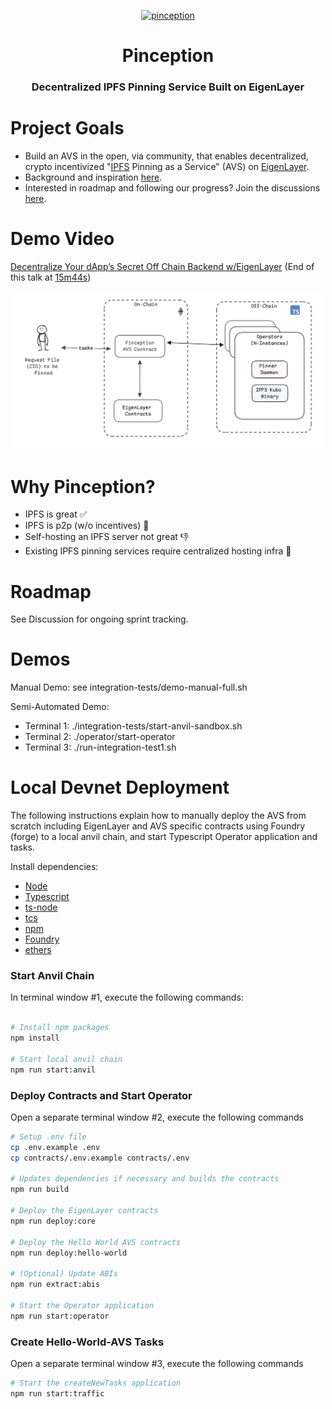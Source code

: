 <p align="center">
  <a href="https://github.com/wesfloyd/pinception">
    <img src="https://github.com/wesfloyd/pinception/assets/260568/fb6c8685-888b-450d-842b-9060a7fd0ace" alt="pinception" width="400"/>
  </a>
</p>

<h1 align="center">Pinception</h1>
<h3 align="center">Decentralized IPFS Pinning Service Built on EigenLayer</h2>

# Project Goals
- Build an AVS in the open, via community, that enables decentralized, crypto incentivized "[IPFS](ipfs.tech) Pinning as a Service" (AVS) on [EigenLayer](https://docs.eigenlayer.xyz/eigenlayer/overview). 
- Background and inspiration [here](https://x.com/DennisonBertram/status/1772621874192584962).
- Interested in roadmap and following our progress? Join the discussions [here](https://github.com/wesfloyd/pinception/discussions).

# Demo Video

[Decentralize Your dApp’s Secret Off Chain Backend w/EigenLayer](https://www.youtube.com/watch?v=_rWdJZkJYVw) (End of this talk at [15m44s](https://youtu.be/_rWdJZkJYVw?si=8K0D4iworyjwnPxw&t=944))

<p align="center">
<img width="500" alt="image" src="assets/pinception-architecture.png">
</p>

# Why Pinception?
- IPFS is great ✅
- IPFS is p2p (w/o incentives) 🤷
- Self-hosting an IPFS server not great 👎
- Existing IPFS pinning services require centralized hosting infra 😬



# Roadmap
See Discussion for ongoing sprint tracking.

# Demos

Manual Demo: see integration-tests/demo-manual-full.sh

Semi-Automated Demo:
- Terminal 1: ./integration-tests/start-anvil-sandbox.sh
- Terminal 2: ./operator/start-operator
- Terminal 3: ./run-integration-test1.sh


# Local Devnet Deployment


The following instructions explain how to manually deploy the AVS from scratch including EigenLayer and AVS specific contracts using Foundry (forge) to a local anvil chain, and start Typescript Operator application and tasks.

Install dependencies:

- [Node](https://nodejs.org/en/download/)
- [Typescript](https://www.typescriptlang.org/download)
- [ts-node](https://www.npmjs.com/package/ts-node)
- [tcs](https://www.npmjs.com/package/tcs#installation)
- [npm](https://docs.npmjs.com/downloading-and-installing-node-js-and-npm)
- [Foundry](https://getfoundry.sh/)
- [ethers](https://www.npmjs.com/package/ethers)

### Start Anvil Chain

In terminal window #1, execute the following commands:

```sh

# Install npm packages
npm install

# Start local anvil chain
npm run start:anvil
```

### Deploy Contracts and Start Operator

Open a separate terminal window #2, execute the following commands

```sh
# Setup .env file
cp .env.example .env
cp contracts/.env.example contracts/.env

# Updates dependencies if necessary and builds the contracts 
npm run build

# Deploy the EigenLayer contracts
npm run deploy:core

# Deploy the Hello World AVS contracts
npm run deploy:hello-world

# (Optional) Update ABIs
npm run extract:abis

# Start the Operator application
npm run start:operator

```

### Create Hello-World-AVS Tasks

Open a separate terminal window #3, execute the following commands

```sh
# Start the createNewTasks application 
npm run start:traffic
```